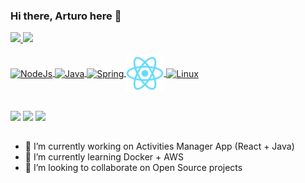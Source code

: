 ### Hi there, Arturo here 👋
 <div>
  <a href="https://github.com/ArturoBatistute">
  <img height="180em" src="https://github-readme-stats.vercel.app/api?username=arturobatistute&show_icons=true&theme=nord&include_all_commits=true&count_private=true"/>
  <img height="180em" src="https://github-readme-stats.vercel.app/api/top-langs/?username=arturobatistute&layout=compact&langs_count=7&theme=nord"/>
</div>
<div style="display: inline_block"><br>
  <img align="center" alt="NodeJs" height="60" width="60" src="https://cdn.jsdelivr.net/gh/devicons/devicon/icons/nodejs/nodejs-original-wordmark.svg">
  <img align="center" alt="Java" height="60" width="60" src="https://cdn.jsdelivr.net/gh/devicons/devicon/icons/java/java-original.svg">
  <img align="center" alt="Spring" height="60" width="60" src="https://cdn.jsdelivr.net/gh/devicons/devicon/icons/spring/spring-original-wordmark.svg">
  <img align="center" alt="React" height="60" width="60" src="https://raw.githubusercontent.com/devicons/devicon/master/icons/react/react-original.svg">
  <img align="center" alt="Linux" height="60" width="60" src="https://cdn.jsdelivr.net/gh/devicons/devicon/icons/linux/linux-original.svg">
</div>
 
 ##
 
 <div> 
    <a href="https://www.linkedin.com/in/arturo-h-batistute/" target="_blank"><img src="https://img.shields.io/badge/-LinkedIn-%230077B5?style=for-the-badge&logo=linkedin&logoColor=white" target="_blank"></a> 
    <a href="https://arturobatistute.medium.com/" target="_blank"><img src="https://img.shields.io/badge/Medium-12100E?style=for-the-badge&logo=medium&logoColor=white" target="_blank"></a>
  <a href="https://www.twitch.tv/woodscode" target="_blank"><img src="https://img.shields.io/badge/Twitch-9146FF?style=for-the-badge&logo=twitch&logoColor=white" target="_blank"></a> 
 </div>
 
 ##

- 🔭 I’m currently working on Activities Manager App (React + Java)
- 🌱 I’m currently learning Docker + AWS
- 👯 I’m looking to collaborate on Open Source projects
